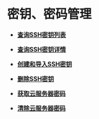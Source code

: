 # 密钥、密码管理<a name="ecs_03_1200"></a>

-   **[查询SSH密钥列表](查询SSH密钥列表.md)**  

-   **[查询SSH密钥详情](查询SSH密钥详情.md)**  

-   **[创建和导入SSH密钥](创建和导入SSH密钥.md)**  

-   **[删除SSH密钥](删除SSH密钥.md)**  

-   **[获取云服务器密码](获取云服务器密码-17.md)**  

-   **[清除云服务器密码](清除云服务器密码-18.md)**  


